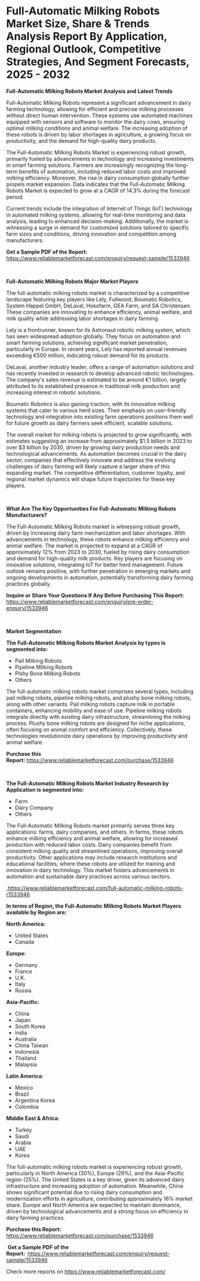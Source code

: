 <p><h1>Full-Automatic Milking Robots Market Size, Share & Trends Analysis Report By Application, Regional Outlook, Competitive Strategies, And Segment Forecasts, 2025 - 2032</h1></p><p><strong>Full-Automatic Milking Robots Market Analysis and Latest Trends</strong></p>
<p><p>Full-Automatic Milking Robots represent a significant advancement in dairy farming technology, allowing for efficient and precise milking processes without direct human intervention. These systems use automated machines equipped with sensors and software to monitor the dairy cows, ensuring optimal milking conditions and animal welfare. The increasing adoption of these robots is driven by labor shortages in agriculture, a growing focus on productivity, and the demand for high-quality dairy products.</p><p>The Full-Automatic Milking Robots Market is experiencing robust growth, primarily fueled by advancements in technology and increasing investments in smart farming solutions. Farmers are increasingly recognizing the long-term benefits of automation, including reduced labor costs and improved milking efficiency. Moreover, the rise in dairy consumption globally further propels market expansion. Data indicates that the Full-Automatic Milking Robots Market is expected to grow at a CAGR of 14.3% during the forecast period.</p><p>Current trends include the integration of Internet of Things (IoT) technology in automated milking systems, allowing for real-time monitoring and data analysis, leading to enhanced decision-making. Additionally, the market is witnessing a surge in demand for customized solutions tailored to specific farm sizes and conditions, driving innovation and competition among manufacturers.</p></p>
<p><strong>Get a Sample PDF of the Report:&nbsp;</strong> <a href="https://www.reliablemarketforecast.com/enquiry/request-sample/1533946?utm_campaign=3503&utm_medium=2&utm_source=Github&utm_content=ia&utm_term=11042025&utm_id=full-automatic-milking-robots">https://www.reliablemarketforecast.com/enquiry/request-sample/1533946</a></p>
<p>&nbsp;</p>
<p><strong>Full-Automatic Milking Robots Major Market Players</strong></p>
<p><p>The full-automatic milking robots market is characterized by a competitive landscape featuring key players like Lely, Fullwood, Boumatic Robotics, System Happel GmbH, DeLaval, Hokofarm, GEA Farm, and SA Christensen. These companies are innovating to enhance efficiency, animal welfare, and milk quality while addressing labor shortages in dairy farming.</p><p>Lely is a frontrunner, known for its Astronaut robotic milking system, which has seen widespread adoption globally. They focus on automation and smart farming solutions, achieving significant market penetration, particularly in Europe. In recent years, Lely has reported annual revenues exceeding €500 million, indicating robust demand for its products.</p><p>DeLaval, another industry leader, offers a range of automation solutions and has recently invested in research to develop advanced robotic technologies. The company's sales revenue is estimated to be around €1 billion, largely attributed to its established presence in traditional milk production and increasing interest in robotic solutions.</p><p>Boumatic Robotics is also gaining traction, with its innovative milking systems that cater to various herd sizes. Their emphasis on user-friendly technology and integration into existing farm operations positions them well for future growth as dairy farmers seek efficient, scalable solutions.</p><p>The overall market for milking robots is projected to grow significantly, with estimates suggesting an increase from approximately $1.5 billion in 2023 to over $3 billion by 2030, driven by growing dairy production needs and technological advancements. As automation becomes crucial in the dairy sector, companies that effectively innovate and address the evolving challenges of dairy farming will likely capture a larger share of this expanding market. The competitive differentiation, customer loyalty, and regional market dynamics will shape future trajectories for these key players.</p></p>
<p>&nbsp;</p>
<p><strong>What Are The Key Opportunities For Full-Automatic Milking Robots Manufacturers?</strong></p>
<p><p>The Full-Automatic Milking Robots market is witnessing robust growth, driven by increasing dairy farm mechanization and labor shortages. With advancements in technology, these robots enhance milking efficiency and animal welfare. The market is projected to expand at a CAGR of approximately 12% from 2023 to 2030, fueled by rising dairy consumption and demand for high-quality milk products. Key players are focusing on innovative solutions, integrating IoT for better herd management. Future outlook remains positive, with further penetration in emerging markets and ongoing developments in automation, potentially transforming dairy farming practices globally.</p></p>
<p><strong>Inquire or Share Your Questions If Any Before Purchasing This Report:</strong> <a href="https://www.reliablemarketforecast.com/enquiry/pre-order-enquiry/1533946?utm_campaign=3503&utm_medium=2&utm_source=Github&utm_content=ia&utm_term=11042025&utm_id=full-automatic-milking-robots">https://www.reliablemarketforecast.com/enquiry/pre-order-enquiry/1533946</a></p>
<p>&nbsp;</p>
<p><strong>Market Segmentation</strong></p>
<p><strong>The Full-Automatic Milking Robots Market Analysis by types is segmented into:</strong></p>
<p><ul><li>Pail Milking Robots</li><li>Pipeline Milking Robots</li><li>Plshy Bone Milking Robots</li><li>Others</li></ul></p>
<p><p>The full-automatic milking robots market comprises several types, including pail milking robots, pipeline milking robots, and plushy bone milking robots, along with other variants. Pail milking robots capture milk in portable containers, enhancing mobility and ease of use. Pipeline milking robots integrate directly with existing dairy infrastructure, streamlining the milking process. Plushy bone milking robots are designed for niche applications, often focusing on animal comfort and efficiency. Collectively, these technologies revolutionize dairy operations by improving productivity and animal welfare.</p></p>
<p><strong>Purchase this Report:&nbsp;</strong><a href="https://www.reliablemarketforecast.com/purchase/1533946?utm_campaign=3503&utm_medium=2&utm_source=Github&utm_content=ia&utm_term=11042025&utm_id=full-automatic-milking-robots">https://www.reliablemarketforecast.com/purchase/1533946</a></p>
<p>&nbsp;</p>
<p><strong>The Full-Automatic Milking Robots Market Industry Research by Application is segmented into:</strong></p>
<p><ul><li>Farm</li><li>Dairy Company</li><li>Others</li></ul></p>
<p><p>The Full-Automatic Milking Robots market primarily serves three key applications: farms, dairy companies, and others. In farms, these robots enhance milking efficiency and animal welfare, allowing for increased production with reduced labor costs. Dairy companies benefit from consistent milking quality and streamlined operations, improving overall productivity. Other applications may include research institutions and educational facilities, where these robots are utilized for training and innovation in dairy technology. This market fosters advancements in automation and sustainable dairy practices across various sectors.</p></p>
<p><a href="https://www.reliablemarketforecast.com/full-automatic-milking-robots-r1533946?utm_campaign=3503&utm_medium=2&utm_source=Github&utm_content=ia&utm_term=11042025&utm_id=full-automatic-milking-robots">&nbsp;https://www.reliablemarketforecast.com/full-automatic-milking-robots-r1533946</a></p>
<p><strong>In terms of Region, the Full-Automatic Milking Robots Market Players available by Region are:</strong></p>
<p>
    <p> <strong> North America: </strong>
        <ul>
            <li>United States</li>
            <li>Canada</li>
        </ul>
        </p> 
    <p> <strong> Europe: </strong>
        <ul>
            <li>Germany</li>
            <li>France</li>
            <li>U.K.</li>
            <li>Italy</li>
            <li>Russia</li>
        </ul>
        </p> 
    <p> <strong> Asia-Pacific: </strong>
        <ul>
            <li>China</li>
            <li>Japan</li>
            <li>South Korea</li>
            <li>India</li>
            <li>Australia</li>
            <li>China Taiwan</li>
            <li>Indonesia</li>
            <li>Thailand</li>
            <li>Malaysia</li>
        </ul>
        </p> 
    <p> <strong> Latin America: </strong>
        <ul>
            <li>Mexico</li>
            <li>Brazil</li>
            <li>Argentina Korea</li>
            <li>Colombia</li>
        </ul>
        </p> 
    <p> <strong> Middle East & Africa: </strong>
        <ul>
            <li>Turkey</li>
            <li>Saudi</li>
            <li>Arabia</li>
            <li>UAE</li>
            <li>Korea</li>
        </ul>
    </p>
    </p>
<p><p>The full-automatic milking robots market is experiencing robust growth, particularly in North America (30%), Europe (29%), and the Asia-Pacific region (25%). The United States is a key driver, given its advanced dairy infrastructure and increasing adoption of automation. Meanwhile, China shows significant potential due to rising dairy consumption and modernization efforts in agriculture, contributing approximately 16% market share. Europe and North America are expected to maintain dominance, driven by technological advancements and a strong focus on efficiency in dairy farming practices.</p></p>
<p><strong>Purchase this Report: </strong><a href="https://www.reliablemarketforecast.com/purchase/1533946?utm_campaign=3503&utm_medium=2&utm_source=Github&utm_content=ia&utm_term=11042025&utm_id=full-automatic-milking-robots">https://www.reliablemarketforecast.com/purchase/1533946</a></p>
<p>&nbsp;<strong>Get a Sample PDF of the Report:&nbsp;&nbsp;</strong><a href="https://www.reliablemarketforecast.com/enquiry/request-sample/1533946?utm_campaign=3503&utm_medium=2&utm_source=Github&utm_content=ia&utm_term=11042025&utm_id=full-automatic-milking-robots">https://www.reliablemarketforecast.com/enquiry/request-sample/1533946</a></p>
<p><strong></strong></p>
<p>Check more reports on <a href="https://www.reliablemarketforecast.com/?utm_campaign=3503&utm_medium=2&utm_source=Github&utm_content=ia&utm_term=11042025&utm_id=full-automatic-milking-robots">https://www.reliablemarketforecast.com/</a></p>